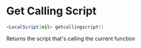 # Get Calling Script
```lua
<LocalScript|nil> getcallingscript()
```
Returns the script that's calling the current function
